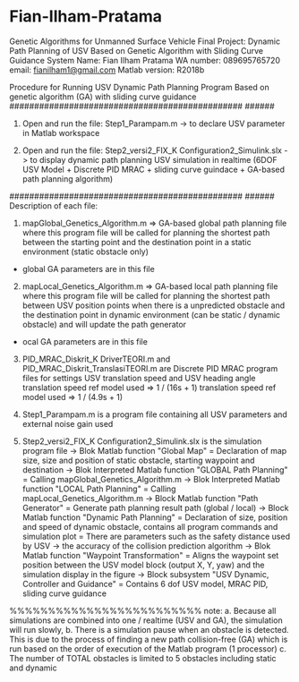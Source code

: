 # Fian-Ilham-Pratama
Genetic Algorithms for Unmanned Surface Vehicle
Final Project: Dynamic Path Planning of USV Based on Genetic Algorithm with Sliding Curve Guidance System
Name: Fian Ilham Pratama
WA number: 089695765720
email: fianilham1@gmail.com
Matlab version: R2018b

Procedure for Running USV Dynamic Path Planning Program Based on genetic algorithm (GA) with sliding curve guidance
############################################### ######
1. Open and run the file: Step1_Parampam.m
-> to declare USV parameter in Matlab workspace

2. Open and run the file: Step2_versi2_FIX_K Configuration2_Simulink.slx
-> to display dynamic path planning USV simulation in realtime
  (6DOF USV Model + Discrete PID MRAC + sliding curve guindace + GA-based path planning algorithm)

############################################### ######
Description of each file:
1. mapGlobal_Genetics_Algorithm.m => GA-based global path planning file where this program file will be called for
planning the shortest path between the starting point and the destination point in a static environment (static obstacle only)
* global GA parameters are in this file

2. mapLocal_Genetics_Algorithm.m => GA-based local path planning file where this program file will be called for
planning the shortest path between USV position points when there is a unpredicted obstacle and the destination point
in dynamic environment (can be static / dynamic obstacle) and will update the path generator
* ocal GA parameters are in this file

3. PID_MRAC_Diskrit_K DriverTEORI.m and PID_MRAC_Diskrit_TranslasiTEORI.m are Discrete PID MRAC program files for settings
USV translation speed and USV heading angle
translation speed ref model used => 1 / (16s + 1)
translation speed ref model used => 1 / (4.9s + 1)

4. Step1_Parampam.m is a program file containing all USV parameters and external noise gain used

5. Step2_versi2_FIX_K Configuration2_Simulink.slx is the simulation program file
   -> Blok Matlab function "Global Map"
      = Declaration of map size, size and position of static obstacle, starting waypoint and destination
   -> Blok Interpreted Matlab function "GLOBAL Path Planning"
      = Calling mapGlobal_Genetics_Algorithm.m
   -> Blok Interpreted Matlab function "LOCAL Path Planning"
      = Calling mapLocal_Genetics_Algorithm.m
   -> Block Matlab function "Path Generator"
      = Generate path planning result path (global / local)
   -> Block Matlab function "Dynamic Path Planning"
      = Declaration of size, position and speed of dynamic obstacle, contains all program commands and simulation plot
      = There are parameters such as the safety distance used by USV -> the accuracy of the collision prediction algorithm
   -> Blok Matlab function "Waypoint Transformation"
      = Aligns the waypoint set position between the USV model block (output X, Y, yaw) and the simulation display in the figure
   -> Block subsystem "USV Dynamic, Controller and Guidance"
      = Contains 6 dof USV model, MRAC PID, sliding curve guidance

%%%%%%%%%%%%%%%%%%%%%%%%%
note: a. Because all simulations are combined into one / realtime (USV and GA), the simulation will run slowly,
      b. There is a simulation pause when an obstacle is detected. This is due to the process of finding a new path
         collision-free (GA) which is run based on the order of execution of the Matlab program (1 processor)
      c. The number of TOTAL obstacles is limited to 5 obstacles including static and dynamic
